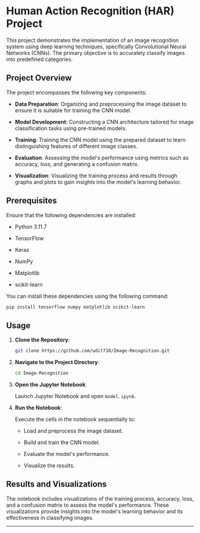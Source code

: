 # Human Action Recognition (HAR) Project

This project demonstrates the implementation of an image recognition system using deep learning techniques, specifically Convolutional Neural Networks (CNNs). The primary objective is to accurately classify images into predefined categories.

## Project Overview

The project encompasses the following key components:

- **Data Preparation**: Organizing and preprocessing the image dataset to ensure it is suitable for training the CNN model.

- **Model Development**: Constructing a CNN architecture tailored for image classification tasks using pre-trained models.

- **Training**: Training the CNN model using the prepared dataset to learn distinguishing features of different image classes.

- **Evaluation**: Assessing the model's performance using metrics such as accuracy, loss, and generating a confusion matrix.

- **Visualization**: Visualizing the training process and results through graphs and plots to gain insights into the model's learning behavior.

## Prerequisites

Ensure that the following dependencies are installed:

- Python 3.11.7

- TensorFlow

- Keras

- NumPy

- Matplotlib

- scikit-learn

You can install these dependencies using the following command:

```bash
pip install tensorflow numpy matplotlib scikit-learn
```

## Usage

1. **Clone the Repository**:

   ```bash
   git clone https://github.com/udit710/Image-Recognition.git
   ```

2. **Navigate to the Project Directory**:

   ```bash
   cd Image-Recognition
   ```

3. **Open the Jupyter Notebook**:

   Launch Jupyter Notebook and open `model.ipynb`.

4. **Run the Notebook**:

   Execute the cells in the notebook sequentially to:

   - Load and preprocess the image dataset.

   - Build and train the CNN model.

   - Evaluate the model's performance.

   - Visualize the results.

## Results and Visualizations

The notebook includes visualizations of the training process, accuracy, loss, and a confusion matrix to assess the model's performance. These visualizations provide insights into the model's learning behavior and its effectiveness in classifying images.

---